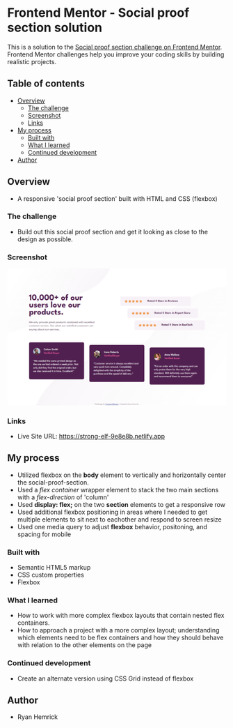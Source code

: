 # Frontend Mentor - Social proof section solution

This is a solution to the [Social proof section challenge on Frontend Mentor](https://www.frontendmentor.io/challenges/social-proof-section-6e0qTv_bA). Frontend Mentor challenges help you improve your coding skills by building realistic projects. 

## Table of contents

- [Overview](#overview)
  - [The challenge](#the-challenge)
  - [Screenshot](#screenshot)
  - [Links](#links)
- [My process](#my-process)
  - [Built with](#built-with)
  - [What I learned](#what-i-learned)
  - [Continued development](#continued-development)
- [Author](#author)


## Overview
- A responsive 'social proof section' built with HTML and CSS (flexbox)


### The challenge
- Build out this social proof section and get it looking as close to the design as possible.


### Screenshot
![](./screenshot.png)

### Links
- Live Site URL: https://strong-elf-9e8e8b.netlify.app


## My process
- Utilized flexbox on the **body** element to vertically and horizontally center the social-proof-section.
- Used a *flex container* wrapper element to stack the two main sections with a *flex-direction* of 'column'
- Used **display: flex;** on the two **section** elements to get a responsive row
- Used additional flexbox positioning in areas where I needed to get multiple elements to sit next to eachother and respond to screen resize
- Used one media query to adjust **flexbox** behavior, positoning, and spacing for mobile


### Built with
- Semantic HTML5 markup
- CSS custom properties
- Flexbox


### What I learned
- How to work with more complex flexbox layouts that contain nested flex containers.
- How to approach a project with a more complex layout; understanding which elements need to be flex containers and how they should behave with relation to the other elements on the page


### Continued development
- Create an alternate version using CSS Grid instead of flexbox


## Author
- Ryan Hemrick